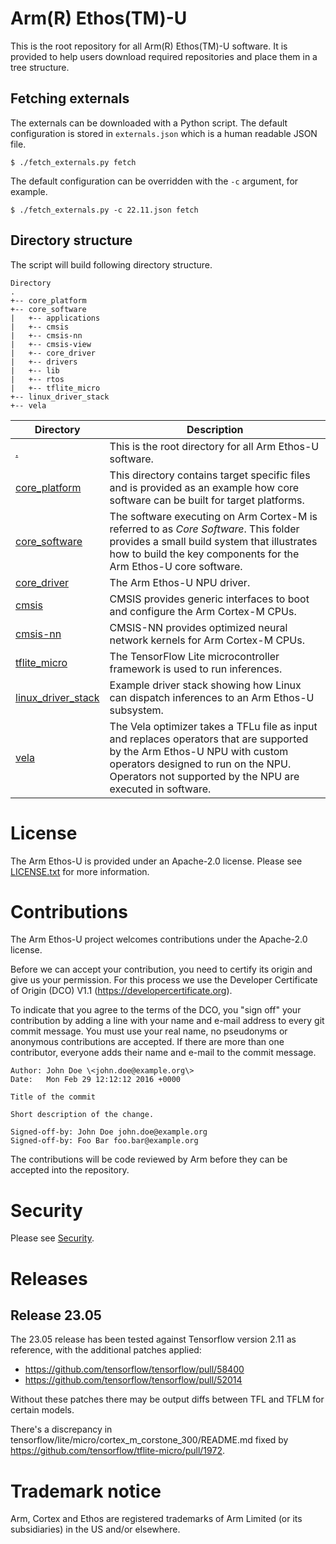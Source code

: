 # Arm(R) Ethos(TM)-U

This is the root repository for all Arm(R) Ethos(TM)-U software. It is provided
to help users download required repositories and place them in a tree structure.

## Fetching externals

The externals can be downloaded with a Python script. The default configuration
is stored in `externals.json` which is a human readable JSON file.

```
$ ./fetch_externals.py fetch
```

The default configuration can be overridden with the `-c` argument, for
example.

```
$ ./fetch_externals.py -c 22.11.json fetch
```

## Directory structure

The script will build following directory structure.

```
Directory
.
+-- core_platform
+-- core_software
|   +-- applications
|   +-- cmsis
|   +-- cmsis-nn
|   +-- cmsis-view
|   +-- core_driver
|   +-- drivers
|   +-- lib
|   +-- rtos
|   +-- tflite_micro
+-- linux_driver_stack
+-- vela
```

| Directory | Description |
--- | ---
| [.](https://git.mlplatform.org/ml/ethos-u/ethos-u.git) | This is the root directory for all Arm Ethos-U software. |
| [core_platform](https://git.mlplatform.org/ml/ethos-u/ethos-u-core-platform.git) | This directory contains target specific files and is provided as an example how core software can be built for target platforms. |
| [core_software](https://git.mlplatform.org/ml/ethos-u/ethos-u-core-software.git) | The software executing on Arm Cortex-M is referred to as _Core Software_. This folder provides a small build system that illustrates how to build the key components for the Arm Ethos-U core software. |
| [core_driver](https://git.mlplatform.org/ml/ethos-u/ethos-u-core-driver.git) | The Arm Ethos-U NPU driver. |
| [cmsis](https://github.com/ARM-software/CMSIS_5) | CMSIS provides generic interfaces to boot and configure the Arm Cortex-M CPUs. |
| [cmsis-nn](https://github.com/ARM-software/CMSIS-NN.git) | CMSIS-NN provides optimized neural network kernels for Arm Cortex-M CPUs. |
| [tflite_micro](https://github.com/tensorflow/tflite-micro) | The TensorFlow Lite microcontroller framework is used to run inferences. |
| [linux_driver_stack](https://git.mlplatform.org/ml/ethos-u/ethos-u-linux-driver-stack.git) | Example driver stack showing how Linux can dispatch inferences to an Arm Ethos-U subsystem. |
| [vela](https://git.mlplatform.org/ml/ethos-u/ethos-u-vela.git) | The Vela optimizer takes a TFLu file as input and replaces operators that are supported by the Arm Ethos-U NPU with custom operators designed to run on the NPU. Operators not supported by the NPU are executed in software. |

# License

The Arm Ethos-U is provided under an Apache-2.0 license. Please see
[LICENSE.txt](LICENSE.txt) for more information.

# Contributions

The Arm Ethos-U project welcomes contributions under the Apache-2.0 license.

Before we can accept your contribution, you need to certify its origin and give
us your permission. For this process we use the Developer Certificate of Origin
(DCO) V1.1 (https://developercertificate.org).

To indicate that you agree to the terms of the DCO, you "sign off" your
contribution by adding a line with your name and e-mail address to every git
commit message. You must use your real name, no pseudonyms or anonymous
contributions are accepted. If there are more than one contributor, everyone
adds their name and e-mail to the commit message.

```
Author: John Doe \<john.doe@example.org\>
Date:   Mon Feb 29 12:12:12 2016 +0000

Title of the commit

Short description of the change.

Signed-off-by: John Doe john.doe@example.org
Signed-off-by: Foo Bar foo.bar@example.org
```

The contributions will be code reviewed by Arm before they can be accepted into
the repository.

# Security

Please see [Security](SECURITY.md).

# Releases

## Release 23.05

The 23.05 release has been tested against Tensorflow version 2.11 as reference, with the additional patches applied:

* https://github.com/tensorflow/tensorflow/pull/58400
* https://github.com/tensorflow/tensorflow/pull/52014

Without these patches there may be output diffs between TFL and TFLM for certain models.

There's a discrepancy in tensorflow/lite/micro/cortex_m_corstone_300/README.md fixed by https://github.com/tensorflow/tflite-micro/pull/1972.

# Trademark notice

Arm, Cortex and Ethos are registered trademarks of Arm Limited (or its
subsidiaries) in the US and/or elsewhere.
